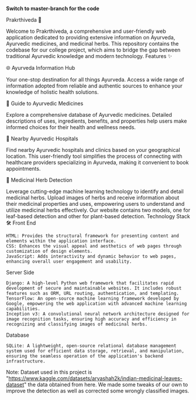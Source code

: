 **Switch to master-branch for the code**

Prakrthiveda 🌿

Welcome to Prakrthiveda, a comprehensive and user-friendly web application dedicated to providing extensive information on Ayurveda, Ayurvedic medicines, and medicinal herbs. This repository contains the codebase for our college project, which aims to bridge the gap between traditional Ayurvedic knowledge and modern technology.
Features ✨

🌐 Ayurveda Information Hub

Your one-stop destination for all things Ayurveda. Access a wide range of information adopted from reliable and authentic sources to enhance your knowledge of holistic health solutions.

💊 Guide to Ayurvedic Medicines

Explore a comprehensive database of Ayurvedic medicines. Detailed descriptions of uses, ingredients, benefits, and properties help users make informed choices for their health and wellness needs.

🏥 Nearby Ayurvedic Hospitals

Find nearby Ayurvedic hospitals and clinics based on your geographical location. This user-friendly tool simplifies the process of connecting with healthcare providers specializing in Ayurveda, making it convenient to book appointments.

🍃 Medicinal Herb Detection

Leverage cutting-edge machine learning technology to identify and detail medicinal herbs. Upload images of herbs and receive information about their medicinal properties and uses, empowering users to understand and utilize medicinal herbs effectively. Our website contains two models, one for leaf-based detection and other for plant-based detection.
Technology Stack 🛠️
Front End

    HTML: Provides the structural framework for presenting content and elements within the application interface.
    CSS: Enhances the visual appeal and aesthetics of web pages through customization of design elements.
    JavaScript: Adds interactivity and dynamic behavior to web pages, enhancing overall user engagement and usability.

Server Side

    Django: A high-level Python web framework that facilitates rapid development of secure and maintainable websites. It includes robust features such as ORM, URL routing, authentication, and templating.
    TensorFlow: An open-source machine learning framework developed by Google, empowering the web application with advanced machine learning capabilities.
    Inception v3: A convolutional neural network architecture designed for image recognition tasks, ensuring high accuracy and efficiency in recognizing and classifying images of medicinal herbs.

Database

    SQLite: A lightweight, open-source relational database management system used for efficient data storage, retrieval, and manipulation, ensuring the seamless operation of the application's backend infrastructure.

Note:
Dataset used in this project is "https://www.kaggle.com/datasets/aryashah2k/indian-medicinal-leaves-dataset" the data obtained from here. We made some tweaks of our own to improve the detection as well as corrected some wrongly classified images.
